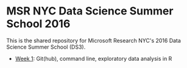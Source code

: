 # MSR NYC Data Science Summer School 2016

This is the shared repository for Microsoft Research NYC's 2016 Data Science Summer School (DS3).

* [Week 1](week1/): Git(hub), command line, exploratory data analysis in R
